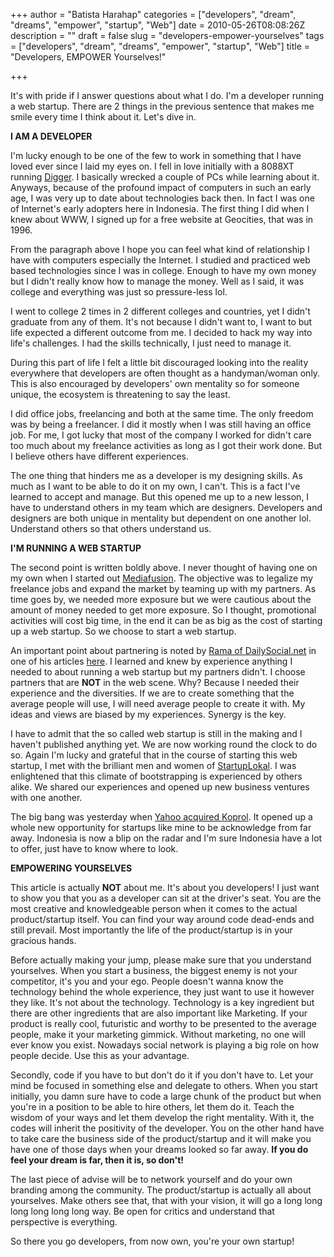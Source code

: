 +++
author = "Batista Harahap"
categories = ["developers", "dream", "dreams", "empower", "startup", "Web"]
date = 2010-05-26T08:08:26Z
description = ""
draft = false
slug = "developers-empower-yourselves"
tags = ["developers", "dream", "dreams", "empower", "startup", "Web"]
title = "Developers, EMPOWER Yourselves!"

+++


It's with pride if I answer questions about what I do. I'm a developer running a web startup. There are 2 things in the previous sentence that makes me smile every time I think about it. Let's dive in.

<strong>I AM A DEVELOPER</strong>

I'm lucky enough to be one of the few to work in something that I have loved ever since I laid my eyes on. I fell in love initially with a 8088XT running <a href="http://en.wikipedia.org/wiki/Digger_(computer_game)" target="_blank">Digger</a>. I basically wrecked a couple of PCs while learning about it. Anyways, because of the profound impact of computers in such an early age, I was very up to date about technologies back then. In fact I was one of Internet's early adopters here in Indonesia. The first thing I did when I knew about WWW, I signed up for a free website at Geocities, that was in 1996.

From the paragraph above I hope you can feel what kind of relationship I have with computers especially the Internet. I studied and practiced web based technologies since I was in college. Enough to have my own money but I didn't really know how to manage the money. Well as I said, it was college and everything was just so pressure-less lol.

I went to college 2 times in 2 different colleges and countries, yet I didn't graduate from any of them. It's not because I didn't want to, I want to but life expected a different outcome from me. I decided to hack my way into life's challenges. I had the skills technically, I just need to manage it.

During this part of life I felt a little bit discouraged looking into the reality everywhere that developers are often thought as a handyman/woman only. This is also encouraged by developers' own mentality so for someone unique, the ecosystem is threatening to say the least.

I did office jobs, freelancing and both at the same time. The only freedom was by being a freelancer. I did it mostly when I was still having an office job. For me, I got lucky that most of the company I worked for didn't care too much about my freelance activities as long as I got their work done. But I believe others have different experiences.

The one thing that hinders me as a developer is my designing skills. As much as I want to be able to do it on my own, I can't. This is a fact I've learned to accept and manage. But this opened me up to a new lesson, I have to understand others in my team which are designers. Developers and designers are both unique in mentality but dependent on one another lol. Understand others so that others understand us.

<strong>I'M RUNNING A WEB STARTUP</strong>

The second point is written boldly above. I never thought of having one on my own when I started out <a href="http://mediafusion.web.id" target="_blank">Mediafusion</a>. The objective was to legalize my freelance jobs and expand the market by teaming up with my partners. As time goes by, we needed more exposure but we were cautious about the amount of money needed to get more exposure. So I thought, promotional activities will cost big time, in the end it can be as big as the cost of starting up a web startup. So we choose to start a web startup.

An important point about partnering is noted by <a href="http://twitter.com/rampok" target="_blank">Rama of DailySocial.net</a> in one of his articles <a href="http://dailysocial.net/2010/05/16/co-founder-menemukan-sang-belahan-jiwa/" target="_blank">here</a>. I learned and knew by experience anything I needed to about running a web startup but my partners didn't. I choose partners that are <strong>NOT</strong> in the web scene. Why? Because I needed their experience and the diversities. If we are to create something that the average people will use, I will need average people to create it with. My ideas and views are biased by my experiences. Synergy is the key.

I have to admit that the so called web startup is still in the making and I haven't published anything yet. We are now working round the clock to do so. Again I'm lucky and grateful that in the course of starting this web startup, I met with the brilliant men and women of <a href="http://www.bango29.com/go/category/startuplokal" target="_blank">StartupLokal</a>. I was enlightened that this climate of bootstrapping is experienced by others alike. We shared our experiences and opened up new business ventures with one another.

The big bang was yesterday when <a href="http://blog.koprol.com/2010/05/yahoo-2/" target="_blank">Yahoo acquired Koprol</a>. It opened up a whole new opportunity for startups like mine to be acknowledge from far away. Indonesia is now a blip on the radar and I'm sure Indonesia have a lot to offer, just have to know where to look.

<strong>EMPOWERING YOURSELVES</strong>

This article is actually <strong>NOT</strong> about me. It's about you developers! I just want to show you that you as a developer can sit at the driver's seat. You are the most creative and knowledgeable person when it comes to the actual product/startup itself. You can find your way around code dead-ends and still prevail. Most importantly the life of the product/startup is in your gracious hands.

Before actually making your jump, please make sure that you understand yourselves. When you start a business, the biggest enemy is not your competitor, it's you and your ego. People doesn't wanna know the technology behind the whole experience, they just want to use it however they like. It's not about the technology. Technology is a key ingredient but there are other ingredients that are also important like Marketing. If your product is really cool, futuristic and worthy to be presented to the average people, make it your marketing gimmick. Without marketing, no one will ever know you exist. Nowadays social network is playing a big role on how people decide. Use this as your advantage.

Secondly, code if you have to but don't do it if you don't have to. Let your mind be focused in something else and delegate to others. When you start initially, you damn sure have to code a large chunk of the product but when you're in a position to be able to hire others, let them do it. Teach the wisdom of your ways and let them develop the right mentality. With it, the codes will inherit the positivity of the developer. You on the other hand have to take care the business side of the product/startup and it will make you have one of those days when your dreams looked so far away. <strong>If you do feel your dream is far, then it is, so don't!</strong>

The last piece of advise will be to network yourself and do your own branding among the community. The product/startup is actually all about yourselves. Make others see that, that with your vision, it will go a long long long long long long way. Be open for critics and understand that perspective is everything.

So there you go developers, from now own, you're your own startup!